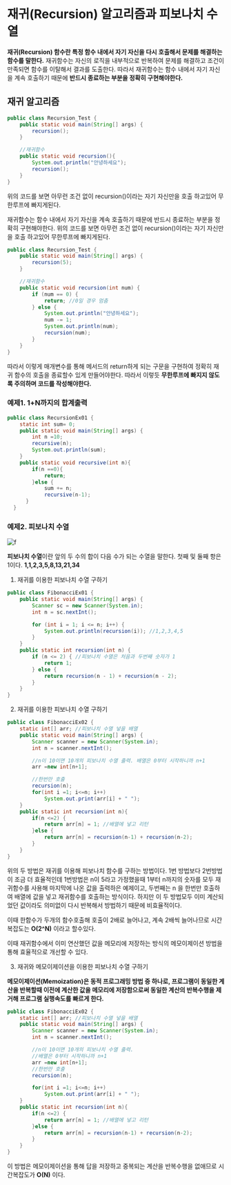 # 재귀(Recursion) 알고리즘과 피보나치 수열

**재귀(Recursion) 함수란 특정 함수 내에서 자기 자신을 다시 호출해서 문제를 해결하는 함수를 말한다.** 재귀함수는 자신의 로직을 내부적으로 반복하여 문제를 해결하고 조건이 만족되면 함수를 이탈해서 결과를 도출한다. 따라서 재귀함수는 함수 내에서 자기 자신을 계속 호출하기 때문에 **반드시 종료하는 부분을 정확히 구현해야한다.**

## 재귀 알고리즘

```java
public class Recursion_Test {
    public static void main(String[] args) {
        recursion();
    }

    //재귀함수
    public static void recursion(){
        System.out.println("안녕하세요");
        recursion();
    }
}
```

위의 코드를 보면 아무런 조건 없이 recursion()이라는 자기 자신만을 호출 하고있어 무한루프에 빠지게된다.

재귀함수는 함수 내에서 자기 자신을 계속 호출하기 때문에 반드시 종료하는 부분을 정확히 구현해야한다. 위의 코드를 보면 아무런 조건 없이 recursion()이라는 자기 자신만을 호출 하고있어 무한루프에 빠지게된다.

```java
public class Recursion_Test {
    public static void main(String[] args) {
        recursion(5);
    }

    //재귀함수
    public static void recursion(int num) {
        if (num == 0) {
            return; //0일 경우 멈춤
        } else {
            System.out.println("안녕하세요");
            num -= 1;
            System.out.println(num);
            recursion(num);
        }
    }
}
```

따라서 이렇게 매개변수를 통해 메서드의 return하게 되는 구문을 구현하여 정확히 재귀 함수의 호출을 종료할수 있게 만들어야한다. 따라서 이렇듯 **무한루프에 빠지지 않도록 주의하며 코드를 작성해야한다.**

### 예제1. 1+N까지의 합계출력

```java
public class RecursionEx01 {
    static int sum= 0;
    public static void main(String[] args) {
        int n =10;
        recursive(n);
        System.out.println(sum);
    }
    public static void recursive(int n){
        if(n ==0){
            return;
        }else {
            sum += n;
            recursive(n-1);
      }
  }
```

### 예제2. 피보나치 수열

![f](https://github.com/princenim/TIL/assets/59499600/1882b07d-fd88-4fba-9cb0-508862419c47)


**피보나치 수열**이란 앞의 두 수의 합이 다음 수가 되는 수열을 말한다. 첫째 및 둘째 항은 1이다. **1,1,2,3,5,8,13,21,34**

1) 재귀를 이용한 피보나치 수열 구하기

```java
public class FibonacciEx01 {
    public static void main(String[] args) {
        Scanner sc = new Scanner(System.in);
        int n = sc.nextInt();

        for (int i = 1; i <= n; i++) {
            System.out.println(recursion(i)); //1,2,3,4,5
        }
    }
    public static int recursion(int n) {
        if (n <= 2) { //피보나치 수열은 처음과 두번째 숫자가 1
            return 1;
        } else {
            return recursion(n - 1) + recursion(n - 2);
        }
    }
}
```

2) 재귀를 이용한 피보나치 수열 구하기

```java
public class FibonacciEx02 {
    static int[] arr; //피보나치 수열 넣을 배열
    public static void main(String[] args) {
        Scanner scanner = new Scanner(System.in);
        int n = scanner.nextInt();

        //n이 10이면 10개의 피보나치 수열 출력. 배열은 0부터 시작하니까 n+1
        arr =new int[n+1];

        //한번만 호출
        recursion(n);
        for(int i =1; i<=n; i++)
            System.out.print(arr[i] + " ");
    }
    public static int recursion(int n){
        if(n <=2) {
            return arr[n] = 1; //배열에 넣고 리턴
        }else {
            return arr[n] = recursion(n-1) + recursion(n-2);
        }
    }
}
```

위의 두 방법은 재귀를 이용해 피보나치 함수를 구하는 방법이다. 1번 방법보다 2번방법이 조금 더 효율적인데 1번방법은 n이 5라고 가정했을때 1부터 n까지의 숫자를 모두 재귀함수를 사용해 마지막에 나온 값을 출력하은 예제이고, 두번째는 n 을 한번만 호출하여 배열에 값을 넣고 재귀함수를 호출하는 방식이다. 하지만 이 두 방법모두 이미 계산되었던 값이라도 의미없이 다시 반복해서 방법하기 때문에 비효율적이다.

이때 한함수가 두개의 함수호출해 호출이 2배로 늘어나고, 계속 2배씩 늘어나므로 시간복잡도는 **O(2^N)** 이라고 할수있다.

이때 재귀함수에서 이미 연산했던 값을 메모리에 저장하는 방식의 메모이제이션 방법을 통해 효율적으로 개선할 수 있다.

3) 재귀와 메모이제이션을 이용한 피보나치 수열 구하기

**메모이제이션(Memoization)은 동적 프로그래밍 방법 중 하나로, 프로그램이 동일한 계산을 반복할때 이전에 계산한 값을 메모리에 저장함으로써 동일한 계산의 반복수행을 제거해 프로그램 실행속도를 빠르게 한다.**

```java
public class FibonacciEx02 {
    static int[] arr; //피보나치 수열 넣을 배열
    public static void main(String[] args) {
        Scanner scanner = new Scanner(System.in);
        int n = scanner.nextInt();

        //n이 10이면 10개의 피보나치 수열 출력.
        //배열은 0부터 시작하니까 n+1
        arr =new int[n+1];
        //한번만 호출
        recursion(n);

        for(int i =1; i<=n; i++)
            System.out.print(arr[i] + " ");
    }
    public static int recursion(int n){
        if(n <=2) {
            return arr[n] = 1; //배열에 넣고 리턴
        }else {
            return arr[n] = recursion(n-1) + recursion(n-2);
        }
    }
}
```

이 방법은 메모이제이션을 통해 답을 저장하고 중복되는 계산을 반복수행을 없애므로 시간복잡도가 **O(N)** 이다.